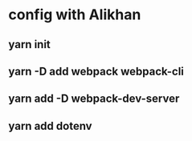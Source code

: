 # config with Alikhan

## yarn init 

## yarn -D add webpack webpack-cli

## yarn add -D webpack-dev-server


## yarn add dotenv
